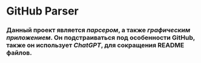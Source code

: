 # GitHub Parser

### Данный проект является *парсером*, а также *графическим приложением*. Он подстраиваться под особенности GitHub, также он использует *ChatGPT*, для сокращения README файлов.